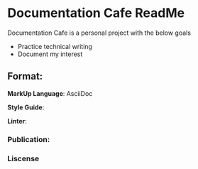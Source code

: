 # Documentation Cafe ReadMe

Documentation Cafe is a personal project with the below goals
* Practice technical writing
* Document my interest


## Format:
**MarkUp Language**: AsciiDoc

**Style Guide**:

**Linter**:

### Publication:



### Liscense


